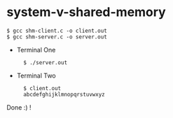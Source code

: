 # system-v-shared-memory

    $ gcc shm-client.c -o client.out
    $ gcc shm-server.c -o server.out

* Terminal One
  
        $ ./server.out
        
* Terminal Two

        $ client.out
        abcdefghijklmnopqrstuvwxyz

Done :) !